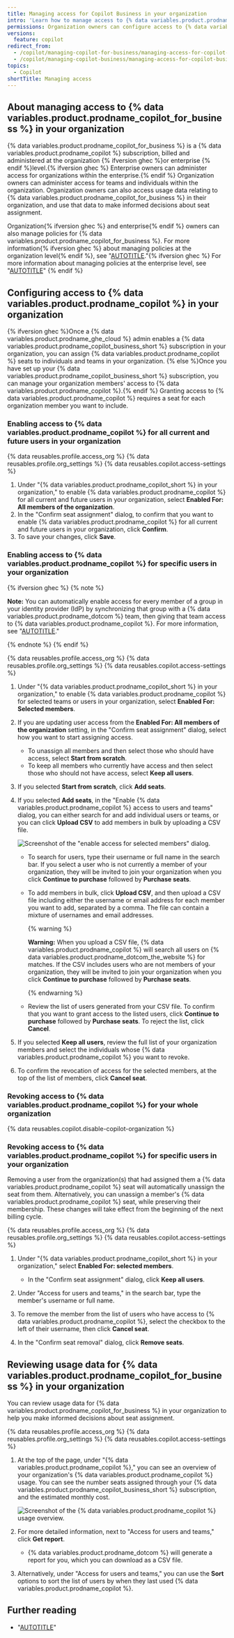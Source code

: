 ```yaml
---
title: Managing access for Copilot Business in your organization
intro: 'Learn how to manage access to {% data variables.product.prodname_copilot_for_business %} in your organization, and review usage data to inform your decisions.'
permissions: Organization owners can configure access to {% data variables.product.prodname_copilot_for_business %} for their organization.
versions:
  feature: copilot
redirect_from:
  - /copilot/managing-copilot-for-business/managing-access-for-copilot-for-business-in-your-organization
  - /copilot/managing-copilot-business/managing-access-for-copilot-business-in-your-organization
topics:
  - Copilot
shortTitle: Managing access
---
```


## About managing access to {% data variables.product.prodname_copilot_for_business %} in your organization

{% data variables.product.prodname_copilot_for_business %} is a {% data variables.product.prodname_copilot %} subscription, billed and administered at the organization {% ifversion ghec %}or enterprise {% endif %}level.{% ifversion ghec %} Enterprise owners can administer access for organizations within the enterprise.{% endif %} Organization owners can administer access for teams and individuals within the organization. Organization owners can also access usage data relating to {% data variables.product.prodname_copilot_for_business %} in their organization, and use that data to make informed decisions about seat assignment.

Organization{% ifversion ghec %} and enterprise{% endif %} owners can also manage policies for {% data variables.product.prodname_copilot_for_business %}. For more information{% ifversion ghec %} about managing policies at the organization level{% endif %}, see "[AUTOTITLE](/copilot/managing-copilot-business/managing-policies-for-copilot-business-in-your-organization)."{% ifversion ghec %} For more information about managing policies at the enterprise level, see "[AUTOTITLE](/enterprise-cloud@latest/admin/policies/enforcing-policies-for-your-enterprise/enforcing-policies-for-github-copilot-in-your-enterprise)" {% endif %}

## Configuring access to {% data variables.product.prodname_copilot %} in your organization

{% ifversion ghec %}Once a {% data variables.product.prodname_ghe_cloud %} admin enables a {% data variables.product.prodname_copilot_business_short %} subscription in your organization, you can assign {% data variables.product.prodname_copilot %} seats to individuals and teams in your organization. {% else %}Once you have set up your {% data variables.product.prodname_copilot_business_short %} subscription, you can manage your organization members' access to {% data variables.product.prodname_copilot %}.{% endif %} Granting access to {% data variables.product.prodname_copilot %} requires a seat for each organization member you want to include.

### Enabling access to {% data variables.product.prodname_copilot %} for all current and future users in your organization

{% data reusables.profile.access_org %}
{% data reusables.profile.org_settings %}
{% data reusables.copilot.access-settings %}
1. Under "{% data variables.product.prodname_copilot_short %} in your organization," to enable {% data variables.product.prodname_copilot %} for all current and future users in your organization, select **Enabled For: All members of the organization**.
1. In the "Confirm seat assignment" dialog, to confirm that you want to enable {% data variables.product.prodname_copilot %} for all current and future users in your organization, click **Confirm**.
1. To save your changes, click **Save**.

### Enabling access to {% data variables.product.prodname_copilot %} for specific users in your organization

{% ifversion ghec %}
{% note %}

**Note:** You can automatically enable access for every member of a group in your identity provider (IdP) by synchronizing that group with a {% data variables.product.prodname_dotcom %} team, then giving that team access to {% data variables.product.prodname_copilot %}.  For more information, see "[AUTOTITLE](/organizations/organizing-members-into-teams/synchronizing-a-team-with-an-identity-provider-group)."

{% endnote %}
{% endif %}

{% data reusables.profile.access_org %}
{% data reusables.profile.org_settings %}
{% data reusables.copilot.access-settings %}
1. Under "{% data variables.product.prodname_copilot_short %} in your organization," to enable {% data variables.product.prodname_copilot %} for selected teams or users in your organization, select **Enabled For: Selected members**.
1. If you are updating user access from the **Enabled For: All members of the organization** setting, in the "Confirm seat assignment" dialog, select how you want to start assigning access.
    - To unassign all members and then select those who should have access, select **Start from scratch**.
    - To keep all members who currently have access and then select those who should not have access, select **Keep all users**.
1. If you selected **Start from scratch**, click **Add seats**.
1. If you selected **Add seats**, in the "Enable {% data variables.product.prodname_copilot %} access to users and teams" dialog, you can either search for and add individual users or teams, or you can click **Upload CSV** to add members in bulk by uploading a CSV file.

   ![Screenshot of the "enable access for selected members" dialog.](/assets/images/help/copilot/enable-access-for-selected-members.png)

    - To search for users, type their username or full name in the search bar. If you select a user who is not currently a member of your organization, they will be invited to join your organization when you click **Continue to purchase** followed by **Purchase seats**.
    - To add members in bulk, click **Upload CSV**, and then upload a CSV file including either the username or email address for each member you want to add, separated by a comma. The file can contain a mixture of usernames and email addresses.

        {% warning %}

      **Warning:** When you upload a CSV file, {% data variables.product.prodname_copilot %} will search all users on {% data variables.product.prodname_dotcom_the_website %} for matches. If the CSV includes users who are not members of your organization, they will be invited to join your organization when you click **Continue to purchase** followed by **Purchase seats**.

      {% endwarning %}

    - Review the list of users generated from your CSV file. To confirm that you want to grant access to the listed users, click **Continue to purchase** followed by **Purchase seats**. To reject the list, click **Cancel**.

1. If you selected **Keep all users**, review the full list of your organization members and select the individuals whose {% data variables.product.prodname_copilot %} you want to revoke.
1. To confirm the revocation of access for the selected members, at the top of the list of members, click **Cancel seat**.

### Revoking access to {% data variables.product.prodname_copilot %} for your whole organization

{% data reusables.copilot.disable-copilot-organization %}

### Revoking access to {% data variables.product.prodname_copilot %} for specific users in your organization

Removing a user from the organization(s) that had assigned them a {% data variables.product.prodname_copilot %} seat will automatically unassign the seat from them. Alternatively, you can unassign a member's {% data variables.product.prodname_copilot %} seat, while preserving their membership. These changes will take effect from the beginning of the next billing cycle.

{% data reusables.profile.access_org %}
{% data reusables.profile.org_settings %}
{% data reusables.copilot.access-settings %}
1. Under "{% data variables.product.prodname_copilot_short %} in your organization," select **Enabled For: selected members**.

    - In the "Confirm seat assignment" dialog, click **Keep all users**.

1. Under "Access for users and teams," in the search bar, type the member's username or full name.
1. To remove the member from the list of users who have access to {% data variables.product.prodname_copilot %}, select the checkbox to the left of their username, then click **Cancel seat**.
1. In the "Confirm seat removal" dialog, click **Remove seats**.

## Reviewing usage data for {% data variables.product.prodname_copilot_for_business %} in your organization

You can review usage data for {% data variables.product.prodname_copilot_for_business %} in your organization to help you make informed decisions about seat assignment.

{% data reusables.profile.access_org %}
{% data reusables.profile.org_settings %}
{% data reusables.copilot.access-settings %}
1. At the top of the page, under "{% data variables.product.prodname_copilot %}," you can see an overview of your organization's {% data variables.product.prodname_copilot %} usage. You can see the number seats assigned through your {% data variables.product.prodname_copilot_business_short %} subscription, and the estimated monthly cost.

    ![Screenshot of the {% data variables.product.prodname_copilot %} usage overview.](/assets/images/help/copilot/copilot-usage-overview.png)

1. For more detailed information, next to "Access for users and teams," click **Get report**.
    - {% data variables.product.prodname_dotcom %} will generate a report for you, which you can download as a CSV file.
1. Alternatively, under "Access for users and teams," you can use the **Sort** options to sort the list of users by when they last used {% data variables.product.prodname_copilot %}.

## Further reading

- "[AUTOTITLE](/free-pro-team@latest/site-policy/privacy-policies/github-copilot-for-business-privacy-statement)"
